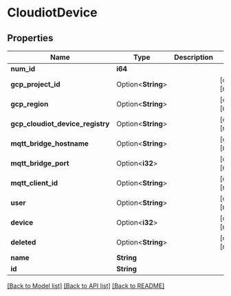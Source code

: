 # CloudiotDevice

## Properties

Name | Type | Description | Notes
------------ | ------------- | ------------- | -------------
**num_id** | **i64** |  | 
**gcp_project_id** | Option<**String**> |  | [optional][readonly]
**gcp_region** | Option<**String**> |  | [optional][readonly]
**gcp_cloudiot_device_registry** | Option<**String**> |  | [optional][readonly]
**mqtt_bridge_hostname** | Option<**String**> |  | [optional][readonly]
**mqtt_bridge_port** | Option<**i32**> |  | [optional][readonly]
**mqtt_client_id** | Option<**String**> |  | [optional][readonly]
**user** | Option<**String**> |  | [optional][readonly]
**device** | Option<**i32**> |  | [optional][readonly]
**deleted** | Option<**String**> |  | [optional][readonly]
**name** | **String** |  | 
**id** | **String** |  | 

[[Back to Model list]](../README.md#documentation-for-models) [[Back to API list]](../README.md#documentation-for-api-endpoints) [[Back to README]](../README.md)


